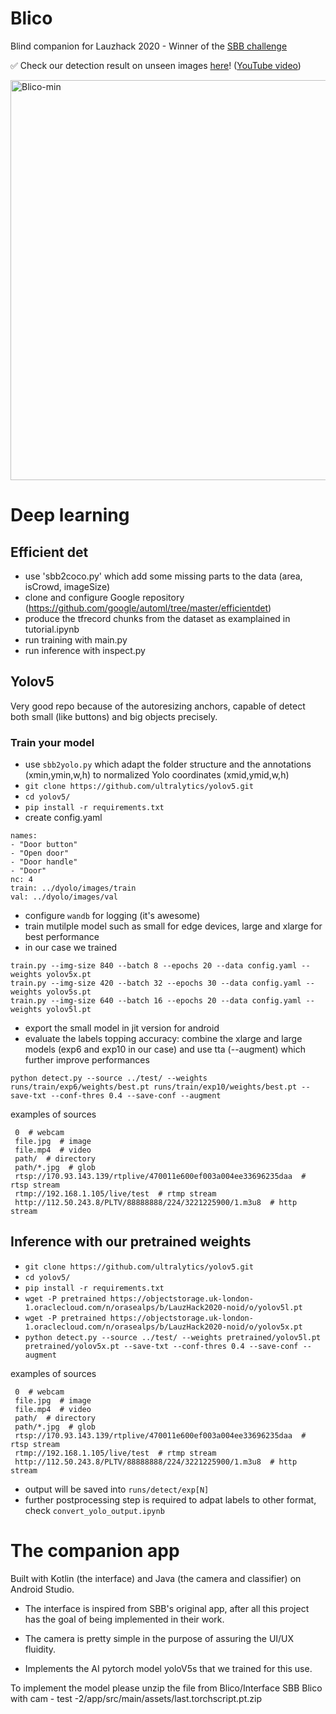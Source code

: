 # Blico
Blind companion for Lauzhack 2020 - Winner of the [SBB challenge](https://devpost.com/software/blinddetector)

✅ Check our detection result on unseen images [here](https://drive.google.com/drive/folders/1NkUUpMSchJwBPQ2dK0-cBXS6_qxHkIQo?usp=sharing)! ([YouTube video](https://www.youtube.com/watch?v=M2HeJXddtcc))

<img src="Blico-min.gif" alt="Blico-min" style="width: 640px;"/>

# Deep learning 

## Efficient det 
- use 'sbb2coco.py' which add some missing parts to the data (area, isCrowd, imageSize)
- clone and configure Google repository  (https://github.com/google/automl/tree/master/efficientdet)
- produce the tfrecord chunks from the dataset as examplained in tutorial.ipynb
- run training with main.py 
- run inference with inspect.py
 
 
 ## Yolov5
 
 Very good repo because of the autoresizing anchors, capable of detect both small (like buttons) and big objects precisely. 
 
 ### Train your model
 
- use `sbb2yolo.py` which adapt the folder structure and the annotations (xmin,ymin,w,h) to normalized Yolo coordinates (xmid,ymid,w,h)
- `git clone https://github.com/ultralytics/yolov5.git`
- `cd yolov5/`
- `pip install -r requirements.txt`
- create config.yaml
```
names:
- "Door button"
- "Open door"
- "Door handle"
- "Door"
nc: 4
train: ../dyolo/images/train
val: ../dyolo/images/val
```
- configure `wandb` for logging (it's awesome)
- train mutilple model such as small for edge devices, large and xlarge for best performance 
- in our case we trained
```
train.py --img-size 840 --batch 8 --epochs 20 --data config.yaml --weights yolov5x.pt
train.py --img-size 420 --batch 32 --epochs 30 --data config.yaml --weights yolov5s.pt
train.py --img-size 640 --batch 16 --epochs 20 --data config.yaml --weights yolov5l.pt
```
- export the small model in jit version for android
- evaluate the labels topping accuracy: combine the xlarge and large models (exp6 and exp10 in our case) and use tta (--augment) which further improve performances


```
python detect.py --source ../test/ --weights runs/train/exp6/weights/best.pt runs/train/exp10/weights/best.pt --save-txt --conf-thres 0.4 --save-conf --augment
 ```
 
 examples of sources

```
 0  # webcam
 file.jpg  # image 
 file.mp4  # video
 path/  # directory
 path/*.jpg  # glob
 rtsp://170.93.143.139/rtplive/470011e600ef003a004ee33696235daa  # rtsp stream
 rtmp://192.168.1.105/live/test  # rtmp stream
 http://112.50.243.8/PLTV/88888888/224/3221225900/1.m3u8  # http stream
```

## Inference with our pretrained weights

- `git clone https://github.com/ultralytics/yolov5.git`
- `cd yolov5/`
- `pip install -r requirements.txt`
- `wget -P pretrained https://objectstorage.uk-london-1.oraclecloud.com/n/orasealps/b/LauzHack2020-noid/o/yolov5l.pt`
- `wget -P pretrained https://objectstorage.uk-london-1.oraclecloud.com/n/orasealps/b/LauzHack2020-noid/o/yolov5x.pt`
- `python detect.py --source ../test/ --weights pretrained/yolov5l.pt pretrained/yolov5x.pt --save-txt --conf-thres 0.4 --save-conf --augment`

examples of sources

```
 0  # webcam
 file.jpg  # image 
 file.mp4  # video
 path/  # directory
 path/*.jpg  # glob
 rtsp://170.93.143.139/rtplive/470011e600ef003a004ee33696235daa  # rtsp stream
 rtmp://192.168.1.105/live/test  # rtmp stream
 http://112.50.243.8/PLTV/88888888/224/3221225900/1.m3u8  # http stream
```

- output will be saved into `runs/detect/exp[N]`
- further postprocessing step is required to adpat labels to other format, check `convert_yolo_output.ipynb`

# The companion app

Built with Kotlin (the interface) and Java (the camera and classifier) on Android Studio.

- The interface is inspired from SBB's original app, after all this project has the goal of being implemented in their work.

- The camera is pretty simple in the purpose of assuring the UI/UX fluidity. 

 - Implements the AI pytorch model yoloV5s that we trained for this use.
 

To implement the model please unzip the file from Blico/Interface SBB Blico with cam - test -2/app/src/main/assets/last.torchscript.pt.zip

